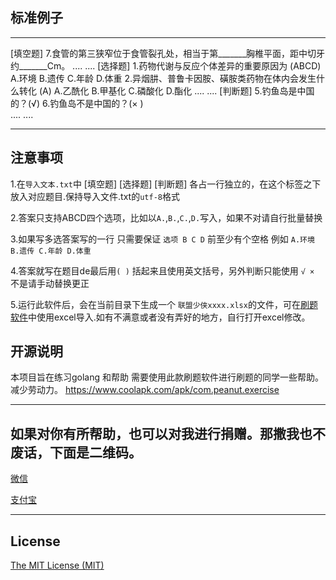 ## 标准例子
---

[填空题]
7.食管的第三狭窄位于食管裂孔处，相当于第_______胸椎平面，距中切牙约_______Cm。 
....
....
[选择题]
1.药物代谢与反应个体差异的重要原因为 (ABCD)
A.环境 B.遗传 C.年龄 D.体重 
2.异烟肼、普鲁卡因胺、磺胺类药物在体内会发生什么转化 (A)
A.乙酰化 
B.甲基化 
C.磷酸化
D.酯化 
....
....
[判断题] 
5.钓鱼岛是中国的？(√)
6.钓鱼岛不是中国的？(× )    
....
....

---

## 注意事项 
1.在`导入文本.txt`中 [填空题] [选择题]  [判断题]  各占一行独立的，在这个标签之下放入对应题目.保持导入文件.txt的`utf-8`格式    

2.答案只支持ABCD四个选项，比如以`A.`,`B.`,`C.`,`D.`写入，如果不对请自行批量替换    

3.如果写多选答案写的一行 只需要保证 `选项 B C D` 前至少有个空格 例如 `A.环境 B.遗传 C.年龄 D.体重 `    

4.答案就写在题目de最后用`( )` 括起来且使用英文括号，另外判断只能使用 `√ × `不是请手动替换更正    

5.运行此软件后，会在当前目录下生成一个 `联盟少侠xxxx.xlsx`的文件，可在[刷题软件](https://www.coolapk.com/apk/com.peanut.exercise)中使用excel导入.如有不满意或者没有弄好的地方，自行打开excel修改。
## 开源说明

本项目旨在练习golang 和帮助 需要使用此款刷题软件进行刷题的同学一些帮助。减少劳动力。
https://www.coolapk.com/apk/com.peanut.exercise    

---
## 如果对你有所帮助，也可以对我进行捐赠。那撒我也不废话，下面是二维码。
[微信](https://gitee.com/shaoxia1991/Blog/raw/master/me/%E5%BE%AE%E4%BF%A1%E6%94%B6%E6%AC%BE.png)  

[支付宝](https://gitee.com/shaoxia1991/Blog/raw/master/me/%E6%94%AF%E4%BB%98%E5%AE%9D%E6%94%B6%E6%AC%BE.jpg)  

---

## License

[The MIT License (MIT)](https://raw.githubusercontent.com/user1121114685/google_to_wechat/master/LICENSE)

